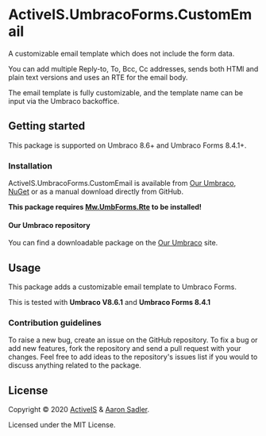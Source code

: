 # ActiveIS.UmbracoForms.CustomEmail

A customizable email template which does not include the form data.

You can add multiple Reply-to, To, Bcc, Cc addresses, sends both HTMl and plain text versions and uses an RTE for the email body.

The email template is fully customizable, and the template name can be input via the Umbraco backoffice.

## Getting started

This package is supported on Umbraco 8.6+ and Umbraco Forms 8.4.1+.

### Installation

ActiveIS.UmbracoForms.CustomEmail is available from [Our Umbraco](#), [NuGet](#) or as a manual download directly from GitHub.

**This package requires [Mw.UmbForms.Rte](https://github.com/Matthew-Wise/umbraco-forms-rte) to be installed!**

#### Our Umbraco repository
You can find a downloadable package on the [Our Umbraco](#) site.

## Usage

This package adds a customizable email template to Umbraco Forms.

This is tested with **Umbraco V8.6.1** and **Umbraco Forms 8.4.1**

### Contribution guidelines

To raise a new bug, create an issue on the GitHub repository. To fix a bug or add new features, fork the repository and send a pull request with your changes. Feel free to add ideas to the repository's issues list if you would to discuss anything related to the package.

## License

Copyright &copy; 2020 [ActiveIS](https://activeis.net) & [Aaron Sadler](https://aaronsadler.uk).

Licensed under the MIT License.
